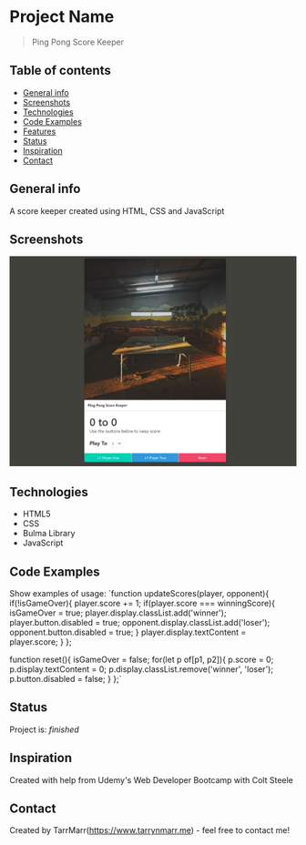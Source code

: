 # Project Name
> Ping Pong Score Keeper  

## Table of contents
* [General info](#general-info)
* [Screenshots](#screenshots)
* [Technologies](#technologies)
* [Code Examples](#code-examples)
* [Features](#features)
* [Status](#status)
* [Inspiration](#inspiration)
* [Contact](#contact)

## General info
A score keeper created using HTML, CSS and JavaScript

## Screenshots
![Example screenshot](https://github.com/TarrMarr/pingPongScoreKeeper/blob/main/screenshot.JPG)

## Technologies
* HTML5
* CSS
* Bulma Library
* JavaScript

## Code Examples
Show examples of usage:
`function updateScores(player, opponent){
    if(!isGameOver){
        player.score += 1;
        if(player.score === winningScore){
            isGameOver = true;
            player.display.classList.add('winner');
            player.button.disabled = true;
            opponent.display.classList.add('loser');
            opponent.button.disabled = true;
        }
        player.display.textContent = player.score;
    }
};

function reset(){
    isGameOver = false;
    for(let p of[p1, p2]){
        p.score = 0;
        p.display.textContent = 0;
        p.display.classList.remove('winner', 'loser');
        p.button.disabled = false;
    }
};`

## Status
Project is: _finished_

## Inspiration
Created with help from Udemy's Web Developer Bootcamp with Colt Steele

## Contact
Created by TarrMarr(https://www.tarrynmarr.me) - feel free to contact me!
